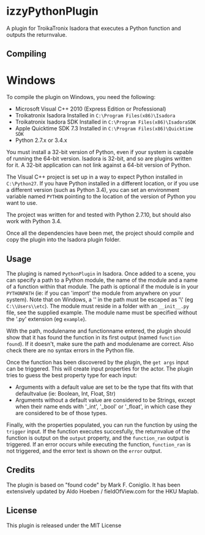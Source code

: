 # izzyPythonPlugin

A plugin for TroikaTronix Isadora that executes a Python function and outputs the returnvalue.

## Compiling

# Windows

To compile the plugin on Windows, you need the following:
* Microsoft Visual C++ 2010 (Express Edition or Professional)
* Troikatronix Isadora
	Installed in ```C:\Program Files(x86)\Isadora```
* Troikatronix Isadora SDK
	Installed in ```C:\Program Files(x86)\IsadoraSDK```
* Apple Quicktime SDK 7.3
	Installed in ```C:\Program Files(x86)\Quicktime SDK```
* Python 2.7.x or 3.4.x

You must install a 32-bit version of Python, even if your system is capable of running the 64-bit version. Isadora is 32-bit, and so are plugins written for it. A 32-bit application can not link against a 64-bit version of Python. 

The Visual C++ project is set up in a way to expect Python installed in ```C:\Python27```. If you have Python installed in a different location, or if you use a different version (such as Python 3.4), you can set an environment variable named ```PYTHON``` pointing to the location of the version of Python you want to use.

The project was written for and tested with Python 2.7.10, but should also work with Python 3.4.

Once all the dependencies have been met, the project should compile and copy the plugin into the Isadora plugin folder.

## Usage

The pluging is named ```PythonPlugin``` in Isadora. Once added to a scene, you can specify a path to a Python module, the name of the module and a name of a function within that module. The path is optional if the module is in your ```PYTHONPATH``` (ie: if you can 'import' the module from anywhere on your system). Note that on Windows, a '\' in the path must be escaped as '\\' (eg ```C:\\Users\\etc```). The module must reside in a folder with an ```__init__.py``` file, see the supplied example. The module name must be specified without the '.py' extension (eg ```example```).

With the path, modulename and functionname entered, the plugin should show that it has found the function in its first output (named ```function found```). If it doesn't, make sure the path and modulename are correct. Also check there are no syntax errors in the Python file.

Once the function has been discovered by the plugin, the ```get args``` input can be triggered. This will create input properties for the actor. The plugin tries to guess the best property type for each input:
* Arguments with a default value are set to be the type that fits with that defaultvalue (ie: Boolean, Int, Float, Str)
* Arguments without a default value are considered to be Strings, except when their name ends with '_int', '_bool' or '_float', in which case they are considered to be of those types.

Finally, with the properties populated, you can run the function by using the ```trigger``` input. If the function executes succesfully, the returnvalue of the function is output on the ```output``` property, and the ```function_ran``` output is triggered. If an error occurs while executing the function, ```function_ran``` is not triggered, and the error text is shown on the ```error``` output.

## Credits

The plugin is based on "found code" by Mark F. Coniglio. It has been extensively updated by Aldo Hoeben / fieldOfView.com for the HKU Maplab.

## License

This plugin is released under the MIT License